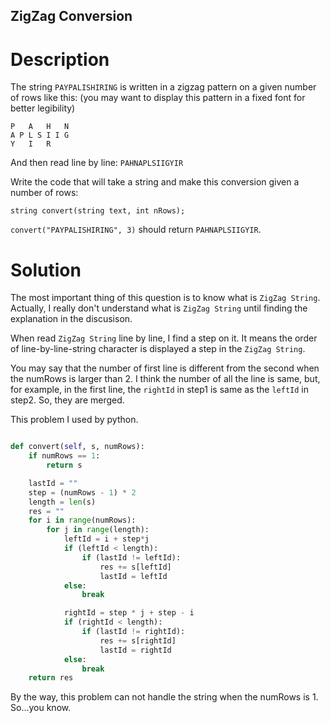 ZigZag Conversion
---

# Description

The string `PAYPALISHIRING` is written in a zigzag pattern on a given number of rows like this: (you may want to display this pattern in a fixed font for better legibility)

```
P   A   H   N
A P L S I I G
Y   I   R
```

And then read line by line: `PAHNAPLSIIGYIR`

Write the code that will take a string and make this conversion given a number of rows:

```
string convert(string text, int nRows);
```

`convert("PAYPALISHIRING", 3)` should return `PAHNAPLSIIGYIR`.

# Solution

The most important thing of this question is to know what is `ZigZag String`. Actually, I really don't understand what is `ZigZag String` until finding the explanation in the discusison.

When read `ZigZag String` line by line, I find a step on it. It means the order of line-by-line-string character is displayed a step in the `ZigZag String`.

You may say that the number of first line is different from the second when the numRows is larger than 2. I think the number of all the line is same, but, for example, in the first line, the `rightId` in step1 is same as the `leftId` in step2. So, they are merged.

This problem I used by python.

``` python

def convert(self, s, numRows):
    if numRows == 1:
        return s

    lastId = ""
    step = (numRows - 1) * 2
    length = len(s)
    res = ""
    for i in range(numRows):
        for j in range(length):
            leftId = i + step*j
            if (leftId < length):
                if (lastId != leftId):
                    res += s[leftId]
                    lastId = leftId
            else:
                break

            rightId = step * j + step - i
            if (rightId < length):
                if (lastId != rightId):
                    res += s[rightId]
                    lastId = rightId
            else:
                break
    return res
```

By the way, this problem can not handle the string when the numRows is 1. So...you know.
